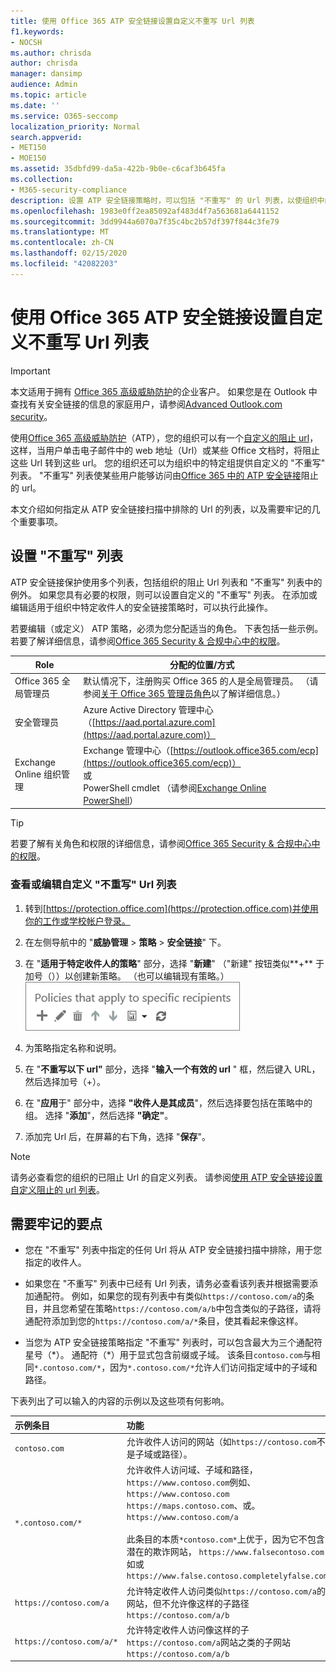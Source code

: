```yaml
---
title: 使用 Office 365 ATP 安全链接设置自定义不重写 Url 列表
f1.keywords:
- NOCSH
ms.author: chrisda
author: chrisda
manager: dansimp
audience: Admin
ms.topic: article
ms.date: ''
ms.service: O365-seccomp
localization_priority: Normal
search.appverid:
- MET150
- MOE150
ms.assetid: 35dbfd99-da5a-422b-9b0e-c6caf3b645fa
ms.collection:
- M365-security-compliance
description: 设置 ATP 安全链接策略时，可以包括 "不重写" 的 Url 列表，以使组织中的某些人能够访问包含在列表中的网站。
ms.openlocfilehash: 1983e0ff2ea85092af483d4f7a563681a6441152
ms.sourcegitcommit: 3dd9944a6070a7f35c4bc2b57df397f844c3fe79
ms.translationtype: MT
ms.contentlocale: zh-CN
ms.lasthandoff: 02/15/2020
ms.locfileid: "42082203"
---
```

# <a name="set-up-a-custom-do-not-rewrite-urls-list-using-office-365-atp-safe-links"></a>使用 Office 365 ATP 安全链接设置自定义不重写 Url 列表

> [!IMPORTANT]
> 本文适用于拥有 [Office 365 高级威胁防护](office-365-atp.md)的企业客户。 如果您是在 Outlook 中查找有关安全链接的信息的家庭用户，请参阅[Advanced Outlook.com security](https://support.office.com/article/882d2243-eab9-4545-a58a-b36fee4a46e2)。

使用[Office 365 高级威胁防护](office-365-atp.md)（ATP），您的组织可以有一个[自定义的阻止 url](set-up-a-custom-blocked-urls-list-wtih-atp.md)，这样，当用户单击电子邮件中的 web 地址（Url）或某些 Office 文档时，将阻止这些 Url 转到这些 url。 您的组织还可以为组织中的特定组提供自定义的 "不重写" 列表。 "不重写" 列表使某些用户能够访问由[Office 365 中的 ATP 安全链接](atp-safe-links.md)阻止的 url。

本文介绍如何指定从 ATP 安全链接扫描中排除的 Url 的列表，以及需要牢记的几个重要事项。

## <a name="set-up-a-do-not-rewrite-list"></a>设置 "不重写" 列表

ATP 安全链接保护使用多个列表，包括组织的阻止 Url 列表和 "不重写" 列表中的例外。 如果您具有必要的权限，则可以设置自定义的 "不重写" 列表。 在添加或编辑适用于组织中特定收件人的安全链接策略时，可以执行此操作。

若要编辑（或定义） ATP 策略，必须为您分配适当的角色。 下表包括一些示例。 若要了解详细信息，请参阅[Office 365 Security & 合规中心中的权限](permissions-in-the-security-and-compliance-center.md)。

|Role  |分配的位置/方式  |
|---------|---------|
|Office 365 全局管理员 |默认情况下，注册购买 Office 365 的人是全局管理员。 （请参阅[关于 Office 365 管理员角色](https://docs.microsoft.com/office365/admin/add-users/about-admin-roles)以了解详细信息。）         |
|安全管理员 |Azure Active Directory 管理中心（[https://aad.portal.azure.com](https://aad.portal.azure.com)）|
|Exchange Online 组织管理 |Exchange 管理中心（[https://outlook.office365.com/ecp](https://outlook.office365.com/ecp)） <br>或 <br>  PowerShell cmdlet （请参阅[Exchange Online PowerShell](https://docs.microsoft.com/powershell/exchange/exchange-online/exchange-online-powershell)） |

> [!TIP]
> 若要了解有关角色和权限的详细信息，请参阅[Office 365 Security & 合规中心中的权限](permissions-in-the-security-and-compliance-center.md)。

### <a name="to-view-or-edit-a-custom-do-not-rewrite-urls-list"></a>查看或编辑自定义 "不重写" Url 列表

1. 转到[https://protection.office.com](https://protection.office.com)并使用你的工作或学校帐户登录。

2. 在左侧导航中的 "**威胁管理** \> **策略** \> **安全链接**" 下。

3. 在 "**适用于特定收件人的策略**" 部分，选择 "**新建**" （"新建" 按钮类似**+** 于加号（））以创建新策略。 （也可以编辑现有策略。）<br/>![选择 "新建" 为特定的电子邮件收件人添加安全链接策略](../../media/01073f42-3cec-4ddb-8c10-4d33ec434676.png)

4. 为策略指定名称和说明。

5. 在 "**不重写以下 url"** 部分，选择 "**输入一个有效的 url** " 框，然后键入 URL，然后选择加号（+）。

6. 在 "**应用**于" 部分中，选择 **"收件人是其成员**"，然后选择要包括在策略中的组。 选择 "**添加**"，然后选择 **"确定"**。

7. 添加完 Url 后，在屏幕的右下角，选择 "**保存**"。

> [!NOTE]
> 请务必查看您的组织的已阻止 Url 的自定义列表。 请参阅[使用 ATP 安全链接设置自定义阻止的 url 列表](set-up-a-custom-blocked-urls-list-wtih-atp.md)。

## <a name="important-points-to-keep-in-mind"></a>需要牢记的要点

- 您在 "不重写" 列表中指定的任何 Url 将从 ATP 安全链接扫描中排除，用于您指定的收件人。

- 如果您在 "不重写" 列表中已经有 Url 列表，请务必查看该列表并根据需要添加通配符。 例如，如果您的现有列表中有类似`https://contoso.com/a`的条目，并且您希望在策略`https://contoso.com/a/b`中包含类似的子路径，请将通配符添加到您的`https://contoso.com/a/*`条目，使其看起来像这样。

- 当您为 ATP 安全链接策略指定 "不重写" 列表时，可以包含最大为三个通配符星号（\*）。 通配符（\*）用于显式包含前缀或子域。 该条目`contoso.com`与相同`*.contoso.com/*`，因为`*.contoso.com/*`允许人们访问指定域中的子域和路径。

下表列出了可以输入的内容的示例以及这些项有何影响。

|**示例条目**|**功能**|
|:-----|:-----|
|`contoso.com`|允许收件人访问的网站（如`https://contoso.com`不是子域或路径）。|
|`*.contoso.com/*`|允许收件人访问域、子域和路径， `https://www.contoso.com`例如、 `https://www.contoso.com` `https://maps.contoso.com`、或。 `https://www.contoso.com/a` <br/><br/> 此条目的本质`*contoso.com*`上优于，因为它不包含潜在的欺诈网站， `https://www.falsecontoso.com`如或`https://www.false.contoso.completelyfalse.com`|
|`https://contoso.com/a`|允许特定收件人访问类似`https://contoso.com/a`的网站，但不允许像这样的子路径`https://contoso.com/a/b`|
|`https://contoso.com/a/*`|允许特定收件人访问像这样的子`https://contoso.com/a`网站之类的子网站`https://contoso.com/a/b`|
